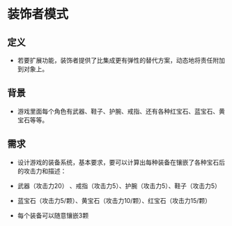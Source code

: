 # 装饰者模式

## 定义

- 若要扩展功能，装饰者提供了比集成更有弹性的替代方案，动态地将责任附加到对象上。

## 背景

- 游戏里面每个角色有武器、鞋子、护腕、戒指、还有各种红宝石、蓝宝石、黄宝石等等。

## 需求

- 设计游戏的装备系统，基本要求，要可以计算出每种装备在镶嵌了各种宝石后的攻击力和描述：

- 武器（攻击力20） 、戒指（攻击力5）、护腕（攻击力5）、鞋子（攻击力5）

- 蓝宝石（攻击力5/颗）、黄宝石（攻击力10/颗）、红宝石（攻击力15/颗）

- 每个装备可以随意镶嵌3颗